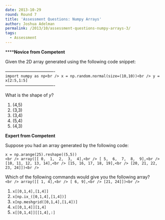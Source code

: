 ```yaml
---
date: 2013-10-29
round: Round 7
title: 'Assessment Questions: Numpy Arrays'
author: Joshua Adelman
permalink: /2013/10/assessment-questions-numpy-arrays-3/
tags:
  - Assessment
---
```

******Novice from Competent**

Given the 2D array generated using the following code snippet:

&#8212;&#8212;&#8212;&#8212;&#8212;&#8212;&#8212;&#8212;&#8212;&#8212;&#8212;-  
`import numpy as np<br />
x = np.random.normal(size=(10,10))<br />
y = x[2:5,1:5]`  
&#8212;&#8212;&#8212;&#8212;&#8212;&#8212;&#8212;&#8212;&#8212;&#8212;&#8212;-

What is the shape of *y*?

1.  (4,5)
2.  (3,3)
3.  (3,4)
4.  (5,4)
5.  (4,3)

**Expert from Competent**

Suppose you had an array generated by the following code:

`x = np.arange(25).reshape((5,5))`  
`<br />
array([[ 0,  1,  2,  3,  4],<br />
[ 5,  6,  7,  8,  9],<br />
[10, 11, 12, 13, 14],<br />
[15, 16, 17, 18, 19],<br />
[20, 21, 22, 23, 24]])<br />
`

Which of the following commands would give you the following array?  
`<br />
array([[ 1, 4],<br />
[ 6, 9],<br />
[21, 24]])<br />
`

1.  `x[[0,1,4],[1,4]]`
2.  `x[np.ix_([0,1,4],[1,4])]`
3.  `x[np.meshgrid([0,1,4],[1,4])]`
4.  `x[[0,1,4]][1,4]`
5.  `x[[0,1,4]][[1,4],:]`
